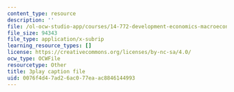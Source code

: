 ```yaml
---
content_type: resource
description: ''
file: /ol-ocw-studio-app/courses/14-772-development-economics-macroeconomics-spring-2013/0076f4d47ad26ac077eaac8846144993_-CASb3VeZRg.srt
file_size: 94343
file_type: application/x-subrip
learning_resource_types: []
license: https://creativecommons.org/licenses/by-nc-sa/4.0/
ocw_type: OCWFile
resourcetype: Other
title: 3play caption file
uid: 0076f4d4-7ad2-6ac0-77ea-ac8846144993
---
```

